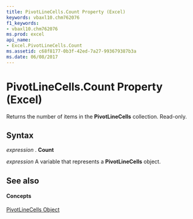 ```yaml
---
title: PivotLineCells.Count Property (Excel)
keywords: vbaxl10.chm762076
f1_keywords:
- vbaxl10.chm762076
ms.prod: excel
api_name:
- Excel.PivotLineCells.Count
ms.assetid: c68f8177-0b3f-42ed-7a27-993679387b3a
ms.date: 06/08/2017
---
```



# PivotLineCells.Count Property (Excel)

Returns the number of items in the **PivotLineCells** collection. Read-only.


## Syntax

 _expression_ . **Count**

 _expression_ A variable that represents a **PivotLineCells** object.


## See also


#### Concepts


[PivotLineCells Object](pivotlinecells-object-excel.md)

